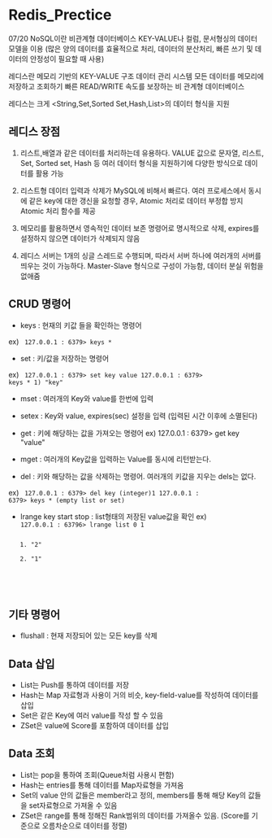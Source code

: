 # Redis_Prectice
07/20
NoSQL이란 비관계형 데이터베이스 KEY-VALUE나 컬럼, 문서형싱의 데이터 모델을 이용
(많은 양의 데이터를 효율적으로 처리, 데이터의 분산처리, 빠른 쓰기 및 데이터의 안정성이 필요할 때 사용)

레디스란 메모리 기반의 KEY-VALUE 구조 데이터 관리 시스템
모든 데이터를 메모리에 저장하고 조회하기 빠른 READ/WRITE 속도를 보장하는 비 관계형 데이터베이스

레디스는 크게 <String,Set,Sorted Set,Hash,List>의 데이터 형식을 지원

## 레디스 장점
1. 리스트,배열과 같은 데이터를 처리하는데 유용하다.
	VALUE 값으로 문자열, 리스트, Set, Sorted set, Hash 등 여러 데이터 형식을 지원하기에 다양한 방식으로 데이터를 활용 가능

2. 리스트형 데이터 입력과 삭제가 MySQL에 비해서 빠르다.
	여러 프로세스에서 동시에 같은 key에 대한 갱신을 요청할 경우, Atomic 처리로 데이터 부정합 방지Atomic 처리 함수를 제공

3. 메모리를 활용하면서 영속적인 데이터 보존
	명령어로 명시적으로 삭제, expires를 설정하지 않으면 데이터가 삭제되지 않음

4. 레디스 서버는 1개의 싱글 스레드로 수행되며, 따라서 서버 하나에 여러개의 서버를 띄우는 것이 가능하다.
	Master-Slave 형식으로 구성이 가능함, 데이터 분실 위험을 없애줌


## CRUD 명령어

- keys : 현재의 키값 들을 확인하는 명령어

ex) <code>
127.0.0.1 : 6379> keys *
</code>

- set : 키/값을 저장하는 명령어

ex) <code>
     127.0.0.1 : 6379> set key value
     127.0.0.1 : 6379> keys *
     1) "key"
</code>	

- mset : 여러개의 Key와 value를 한번에 입력

- setex : Key와 value, expires(sec) 설정을 입력
(입력된 시간 이후에 소멸된다)

- get : 키에 해당하는 값을 가져오는 명령어
ex) 127.0.0.1 : 6379> get key
     "value"

- mget : 여러개의 Key값을 입력하는 Value를 동시에 리턴받는다.

- del : 키와 해당하는 값을 삭제하는 명령어. 여러개의 키값을 지우는 dels는 없다.

ex) <code>
     127.0.0.1 : 6379> del key
     (integer)1
     127.0.0.1 : 6379> keys *
     (empty list or set)
</code>

- lrange key start stop : list형태의 저장된 value값을 확인
ex) <code>
    127.0.0.1 : 63796> lrange list 0 1
    1) "2"
    2) "1"
</code>



## 기타 명령어

- flushall : 현재 저장되어 있는 모든 key를 삭제



## Data 삽입

- List는 Push를 통하여 데이터를 저장
- Hash는 Map 자료형과 사용이 거의 비슷, key-field-value를 작성하여 데이터를 삽입
- Set은 같은 Key에 여러 value를 작성 할 수 있음
- ZSet은 value에 Score를 포함하여 데이터를 삽입


## Data 조회

- List는 pop을 통하여 조회(Queue처럼 사용시 편함)
- Hash는 entries를 통해 데이터를 Map자료형을 가져옴
- Set의 value 안의 값들은 member라고 정의, members를 통해 해당 Key의 값들을 set자료형으로 가져올 수 있음
- ZSet은 range를 통해 정해진 Rank범위의 데이터를 가져올수 있음. (Score를 기준으로 오름차순으로 데이터를 정렬)

